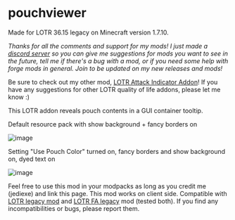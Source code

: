 # pouchviewer
Made for LOTR 36.15 legacy on Minecraft version 1.7.10.

_Thanks for all the comments and support for my mods! I just made a [discord server](https://discord.gg/TVxGeBbpTt "discord server") so you can give me suggestions for mods you want to see in the future, tell me if there's a bug with a mod, or if you need some help with forge mods in general. Join to be updated on my new releases and mods!_

Be sure to check out my other mod, [LOTR Attack Indicator Addon](https://www.curseforge.com/minecraft/mc-mods/lotr-attack-indicator-addon "LOTR Attack Indicator Addon")! If you have any suggestions for other LOTR quality of life addons, please let me know :)



This LOTR addon reveals pouch contents in a GUI container tooltip.


Default resource pack with show background + fancy borders on

![image](https://user-images.githubusercontent.com/47288669/230710332-41109d41-4924-44ff-9036-611834b23718.png)


Setting "Use Pouch Color" turned on, fancy borders and show background on, dyed text on

![image](https://user-images.githubusercontent.com/47288669/230801036-bfd8d582-1c70-495f-b73c-f9da17fe15bc.png)



Feel free to use this mod in your modpacks as long as you credit me (jediexe) and link this page.
This mod works on client side.
Compatible with [LOTR legacy mod](https://www.curseforge.com/minecraft/mc-mods/the-lord-of-the-rings-mod-legacy "LOTR legacy mod") and [LOTR FA legacy](https://www.curseforge.com/minecraft/mc-mods/the-first-age-submod "LOTR FA legacy") mod (tested both). If you find any incompatibilities or bugs, please report them.
